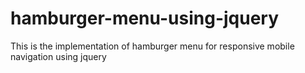 # hamburger-menu-using-jquery
This is the implementation of hamburger menu for responsive mobile navigation using jquery
